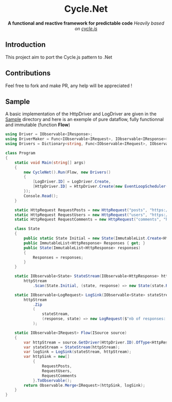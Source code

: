 <h1 align="center">Cycle.Net</h1>

<div align="center">
  <strong>A functional and reactive framework for predictable code</strong>
  <i>Heavily based on <a href="https://github.com/cyclejs/cyclejs">cycle.js</a></i>
</div>

## Introduction
This project aim to port the Cycle.js pattern to .Net

## Contributions
Feel free to fork and make PR, any help will be appreciated !

## Sample

A basic implementation of the HttpDriver and LogDriver are given in the [Sample](https://github.com/hussein-aitlahcen/cyclenet/tree/master/Cycle.Net.Sample) directory and here is an exemple of pure dataflow, fully functionnal and immutable (function **Flow**)

```csharp
using Driver = IObservable<IResponse>;
using DriverMaker = Func<IObservable<IRequest>, IObservable<IResponse>>;
using Drivers = Dictionary<string, Func<IObservable<IRequest>, IObservable<IResponse>>>;

class Program
{
    static void Main(string[] args)
    {
        new CycleNet().Run(Flow, new Drivers()
        {
            [LogDriver.ID] = LogDriver.Create,
            [HttpDriver.ID] = HttpDriver.Create(new EventLoopScheduler())
        });
        Console.Read();
    }

    static HttpRequest RequestPosts = new HttpRequest("posts", "https://jsonplaceholder.typicode.com/posts");
    static HttpRequest RequestUsers = new HttpRequest("users", "https://jsonplaceholder.typicode.com/users");
    static HttpRequest RequestComments = new HttpRequest("comments", "https://jsonplaceholder.typicode.com/comments");

    class State
    {
        public static State Initial = new State(ImmutableList.Create<HttpResponse>());
        public ImmutableList<HttpResponse> Responses { get; }
        public State(ImmutableList<HttpResponse> responses)
        {
            Responses = responses;
        }
    }

    static IObservable<State> StateStream(IObservable<HttpResponse> httpStream) =>
        httpStream
            .Scan(State.Initial, (state, response) => new State(state.Responses.Add(response)));

    static IObservable<LogRequest> LogSink(IObservable<State> stateStream, IObservable<HttpResponse> httpStream) =>
        httpStream
            .Zip
            (
                stateStream,
                (response, state) => new LogRequest($"nb of responses: {state.Responses.Count}, data received: {response}")
            );

    static IObservable<IRequest> Flow(ISource source)
    {
        var httpStream = source.GetDriver(HttpDriver.ID).OfType<HttpResponse>();
        var stateStream = StateStream(httpStream);
        var logSink = LogSink(stateStream, httpStream);
        var httpSink = new[]
            {
                RequestPosts,
                RequestUsers,
                RequestComments
            }.ToObservable();
        return Observable.Merge<IRequest>(httpSink, logSink);
    }
}
```
